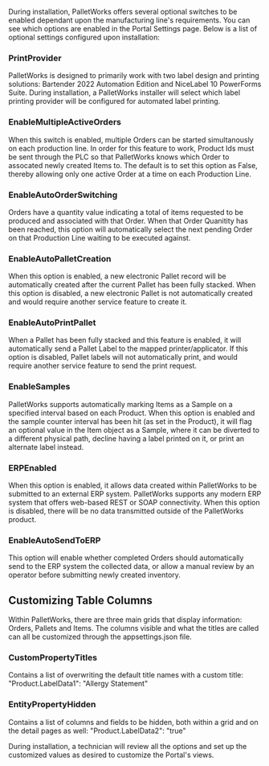 During installation, PalletWorks offers several optional switches to be enabled dependant upon the manufacturing line's requirements. You can see which options are enabled in the Portal Settings page. Below is a list of optional settings configured upon installation:

### PrintProvider

PalletWorks is designed to primarily work with two label design and printing solutions: Bartender 2022 Automation Edition and NiceLabel 10 PowerForms Suite. During installation, a PalletWorks installer will select which label printing provider will be configured for automated label printing.

### EnableMultipleActiveOrders

When this switch is enabled, multiple Orders can be started simultanously on each production line. In order for this feature to work, Product Ids must be sent through the PLC so that PalletWorks knows which Order to assocated newly created Items to. The default is to set this option as False, thereby allowing only one active Order at a time on each Production Line.

### EnableAutoOrderSwitching

Orders have a quantity value indicating a total of items requested to be produced and associated with that Order. When that Order Quanitity has been reached, this option will automatically select the next pending Order on that Production Line waiting to be executed against.

### EnableAutoPalletCreation

When this option is enabled, a new electronic Pallet record will be automatically created after the current Pallet has been fully stacked. When this option is disabled, a new electronic Pallet is not automatically created and would require another service feature to create it.

### EnableAutoPrintPallet

When a Pallet has been fully stacked and this feature is enabled, it will automatically send a Pallet Label to the mapped printer/applicator. If this option is disabled, Pallet labels will not automatically print, and would require another service feature to send the print request.

### EnableSamples

PalletWorks supports automatically marking Items as a Sample on a specified interval based on each Product. When this option is enabled and the sample counter interval has been hit (as set in the Product), it will flag an optional value in the Item object as a Sample, where it can be diverted to a different physical path, decline having a label printed on it, or print an alternate label instead.

### ERPEnabled

When this option is enabled, it allows data created within PalletWorks to be submitted to an external ERP system. PalletWorks supports any modern ERP system that offers web-based REST or SOAP connectivity. When this option is disabled, there will be no data transmitted outside of the PalletWorks product.

### EnableAutoSendToERP

This option will enable whether completed Orders should automatically send to the ERP system the collected data, or allow a manual review by an operator before submitting newly created inventory.

## Customizing Table Columns

Within PalletWorks, there are three main grids that display information: Orders, Pallets and Items. The columns visible and what the titles are called can all be customized through the appsettings.json file.

### CustomPropertyTitles
Contains a list of overwriting the default title names with a custom title: "Product.LabelData1": "Allergy Statement"<br>

### EntityPropertyHidden
Contains a list of columns and fields to be hidden, both within a grid and on the detail pages as well:  "Product.LabelData2": "true"<br>

During installation, a technician will review all the options and set up the customized values as desired to customize the Portal's views.

